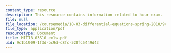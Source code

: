 ```yaml
---
content_type: resource
description: This resource contains information related to hour exam.
file: null
file_location: /coursemedia/18-03-differential-equations-spring-2010/9c1b19091f3dbc9dc8fc520fc5449d43_MIT18_03S10_ex1s.pdf
file_type: application/pdf
resourcetype: Document
title: MIT18_03S10_ex1s.pdf
uid: 9c1b1909-1f3d-bc9d-c8fc-520fc5449d43
---
```

